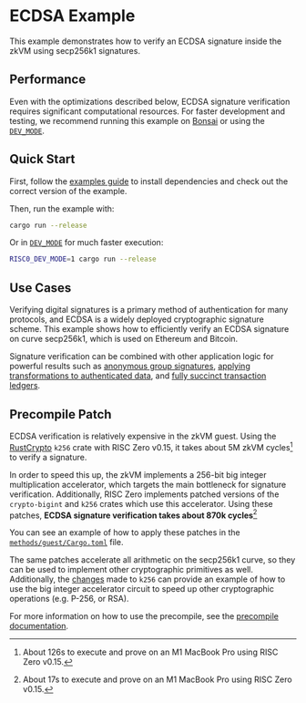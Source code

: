 # ECDSA Example

This example demonstrates how to verify an ECDSA signature inside the zkVM using secp256k1 signatures.

## Performance

Even with the optimizations described below, ECDSA signature verification requires significant computational resources. For faster development and testing, we recommend running this example on [Bonsai] or using the [`DEV_MODE`][DEV_MODE].

## Quick Start

First, follow the [examples guide] to install dependencies and check out the correct version of the example.

Then, run the example with:

```bash
cargo run --release
```

Or in [`DEV_MODE`][DEV_MODE] for much faster execution:

```bash
RISC0_DEV_MODE=1 cargo run --release
```

## Use Cases

Verifying digital signatures is a primary method of authentication for many protocols, and ECDSA is
a widely deployed cryptographic signature scheme. This example shows how to efficiently verify an
ECDSA signature on curve secp256k1, which is used on Ethereum and Bitcoin.

Signature verification can be combined with other application logic for powerful results such as
[anonymous group signatures][1], [applying transformations to authenticated data][2], and [fully succinct
transaction ledgers][3].

## Precompile Patch

ECDSA verification is relatively expensive in the zkVM guest. Using the [RustCrypto] `k256` crate
with RISC Zero v0.15, it takes about 5M zkVM cycles[^1] to verify a signature.

In order to speed this up, the zkVM implements a 256-bit big integer multiplication accelerator, which targets
the main bottleneck for signature verification. Additionally, RISC Zero implements patched versions
of the `crypto-bigint` and `k256` crates which use this accelerator. Using these patches, **ECDSA
signature verification takes about 870k cycles**[^2]

You can see an example of how to apply these patches in the [`methods/guest/Cargo.toml`][4] file.

The same patches accelerate all arithmetic on the secp256k1 curve, so they can be used to implement
other cryptographic primitives as well. Additionally, the [changes][5] made to `k256` can provide an
example of how to use the big integer accelerator circuit to speed up other cryptographic operations
(e.g. P-256, or RSA).

For more information on how to use the precompile, see the [precompile documentation][6].

[^1]: About 126s to execute and prove on an M1 MacBook Pro using RISC Zero v0.15.

[^2]: About 17s to execute and prove on an M1 MacBook Pro using RISC Zero v0.15.

[examples guide]: https://dev.risczero.com/api/zkvm/examples/#running-the-examples
[RustCrypto]: https://docs.rs/k256/latest/k256/
[1]: https://semaphore.appliedzkp.org/
[2]: https://medium.com/@boneh/using-zk-proofs-to-fight-disinformation-17e7d57fe52f
[3]: https://minaprotocol.com/
[4]: methods/guest/Cargo.toml
[5]: https://github.com/risc0/RustCrypto-elliptic-curves/pull/1
[6]: https://dev.risczero.com/api/zkvm/precompiles
[Bonsai]: https://dev.bonsai.xyz/apply
[DEV_MODE]: https://dev.risczero.com/api/generating-proofs/dev-mode
